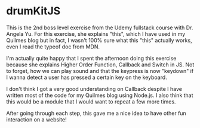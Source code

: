 # drumKitJS
This is the 2nd boss level exercise from the Udemy fullstack course with Dr. Angela Yu.
For this exercise, she explains "this", which I have used in my Quilmes blog but in fact, I wasn't 100% sure what this "this" actually works, even I read the typeof doc from MDN. 

I'm actually quite happy that I spent the afternoon doing this exercise because she explains Higher Order Function, Callback and Switch in JS. Not to forget, how we can play sound and that the keypress is now "keydown" if I wanna detect a user has pressed a certain key on the keyboard.

I don't think I got a very good understanding on Callback despite I have written most of the code for my Quilmes blog using Node.js. I also think that this would be a module that I would want to repeat a few more times.

After going through each step, this gave me a nice idea to have other fun interaction on a website!
